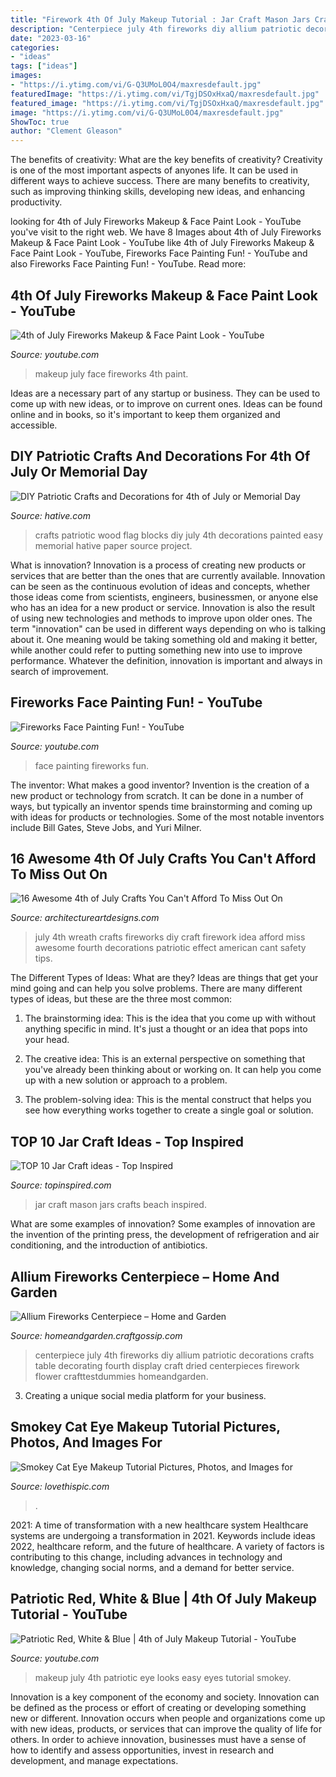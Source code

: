 ```yaml
---
title: "Firework 4th Of July Makeup Tutorial : Jar Craft Mason Jars Crafts Beach Inspired"
description: "Centerpiece july 4th fireworks diy allium patriotic decorations crafts table decorating fourth display craft dried centerpieces firework flower crafttestdummies homeandgarden"
date: "2023-03-16"
categories:
- "ideas"
tags: ["ideas"]
images:
- "https://i.ytimg.com/vi/G-Q3UMoL0O4/maxresdefault.jpg"
featuredImage: "https://i.ytimg.com/vi/TgjDSOxHxaQ/maxresdefault.jpg"
featured_image: "https://i.ytimg.com/vi/TgjDSOxHxaQ/maxresdefault.jpg"
image: "https://i.ytimg.com/vi/G-Q3UMoL0O4/maxresdefault.jpg"
ShowToc: true
author: "Clement Gleason"
---
```



The benefits of creativity: What are the key benefits of creativity?
Creativity is one of the most important aspects of anyones life. It can be used in different ways to achieve success. There are many benefits to creativity, such as improving thinking skills, developing new ideas, and enhancing productivity.

	

		
looking for 4th of July Fireworks Makeup &amp; Face Paint Look - YouTube you've visit to the right web. We have 8 Images about 4th of July Fireworks Makeup &amp; Face Paint Look - YouTube like 4th of July Fireworks Makeup &amp; Face Paint Look - YouTube, Fireworks Face Painting Fun! - YouTube and also Fireworks Face Painting Fun! - YouTube. Read more:
		
    
## 4th Of July Fireworks Makeup &amp; Face Paint Look - YouTube

<img loading=lazy src="https://i.ytimg.com/vi/F5VYLw4Di70/maxresdefault.jpg" onerror="this.onerror=null;this.src='https://tse2.mm.bing.net/th?id=OIP._gC7DcA8MVhq5FSYEGOvPAHaEK&amp;pid=15.1';" alt="4th of July Fireworks Makeup &amp; Face Paint Look - YouTube">

_Source: youtube.com_

>makeup july face fireworks 4th paint. 

	

Ideas are a necessary part of any startup or business. They can be used to come up with new ideas, or to improve on current ones. Ideas can be found online and in books, so it's important to keep them organized and accessible.

    
## DIY Patriotic Crafts And Decorations For 4th Of July Or Memorial Day

<img loading=lazy src="https://hative.com/wp-content/uploads/2015/03/patriotic-crafts/22-patriotic-crafts-decorations.jpg" onerror="this.onerror=null;this.src='https://tse2.mm.bing.net/th?id=OIP.py3wsXORF8ghRmgSFHWtPAHaFj&amp;pid=15.1';" alt="DIY Patriotic Crafts and Decorations for 4th of July or Memorial Day">

_Source: hative.com_

>crafts patriotic wood flag blocks diy july 4th decorations painted easy memorial hative paper source project. 

	

What is innovation?
Innovation is a process of creating new products or services that are better than the ones that are currently available. Innovation can be seen as the continuous evolution of ideas and concepts, whether those ideas come from scientists, engineers, businessmen, or anyone else who has an idea for a new product or service. Innovation is also the result of using new technologies and methods to improve upon older ones.
The term "innovation" can be used in different ways depending on who is talking about it. One meaning would be taking something old and making it better, while another could refer to putting something new into use to improve performance. Whatever the definition, innovation is important and always in search of improvement.

    
## Fireworks Face Painting Fun! - YouTube

<img loading=lazy src="https://i.ytimg.com/vi/G-Q3UMoL0O4/maxresdefault.jpg" onerror="this.onerror=null;this.src='https://tse4.mm.bing.net/th?id=OIP.jGPYhin3lA5hlnBcudoDnwHaEK&amp;pid=15.1';" alt="Fireworks Face Painting Fun! - YouTube">

_Source: youtube.com_

>face painting fireworks fun. 

	

The inventor: What makes a good inventor?
Invention is the creation of a new product or technology from scratch. It can be done in a number of ways, but typically an inventor spends time brainstorming and coming up with ideas for products or technologies. Some of the most notable inventors include Bill Gates, Steve Jobs, and Yuri Milner.

    
## 16 Awesome 4th Of July Crafts You Can&#039;t Afford To Miss Out On

<img loading=lazy src="https://www.architectureartdesigns.com/wp-content/uploads/2018/06/16-Awesome-4th-of-July-Crafts-You-Cant-Afford-To-Miss-Out-On-14.jpg" onerror="this.onerror=null;this.src='https://tse3.mm.bing.net/th?id=OIP.K5jIMgQaRZ_Ls09WJoMP8wHaLG&amp;pid=15.1';" alt="16 Awesome 4th of July Crafts You Can&#039;t Afford To Miss Out On">

_Source: architectureartdesigns.com_

>july 4th wreath crafts fireworks diy craft firework idea afford miss awesome fourth decorations patriotic effect american cant safety tips. 

	

The Different Types of Ideas: What are they?
Ideas are things that get your mind going and can help you solve problems. There are many different types of ideas, but these are the three most common:
1. The brainstorming idea: This is the idea that you come up with without anything specific in mind. It's just a thought or an idea that pops into your head.

2. The creative idea: This is an external perspective on something that you've already been thinking about or working on. It can help you come up with a new solution or approach to a problem.

3. The problem-solving idea: This is the mental construct that helps you see how everything works together to create a single goal or solution.

    
## TOP 10 Jar Craft Ideas - Top Inspired

<img loading=lazy src="https://topinspired.com/wp-content/uploads/2013/08/crafts-with-jars_05.jpg" onerror="this.onerror=null;this.src='https://tse1.mm.bing.net/th?id=OIP.aynrVXawp6a7E2e7ngPPCQHaLF&amp;pid=15.1';" alt="TOP 10 Jar Craft ideas - Top Inspired">

_Source: topinspired.com_

>jar craft mason jars crafts beach inspired. 

	

What are some examples of innovation?
Some examples of innovation are the invention of the printing press, the development of refrigeration and air conditioning, and the introduction of antibiotics.

    
## Allium Fireworks Centerpiece – Home And Garden

<img loading=lazy src="https://i2.wp.com/homeandgarden.craftgossip.com/files/2012/07/al-fire.jpeg?fit=437%2C640&amp;ssl=1" onerror="this.onerror=null;this.src='https://tse2.mm.bing.net/th?id=OIP.CEQDKNPNIss8d3VDydUG2wAAAA&amp;pid=15.1';" alt="Allium Fireworks Centerpiece – Home and Garden">

_Source: homeandgarden.craftgossip.com_

>centerpiece july 4th fireworks diy allium patriotic decorations crafts table decorating fourth display craft dried centerpieces firework flower crafttestdummies homeandgarden. 

	

3. Creating a unique social media platform for your business.

    
## Smokey Cat Eye Makeup Tutorial Pictures, Photos, And Images For

<img loading=lazy src="http://www.lovethispic.com/uploaded_images/188503-Smokey-Cat-Eye-Makeup-Tutorial.jpg" onerror="this.onerror=null;this.src='https://tse2.mm.bing.net/th?id=OIP.9_OnSOl_VDb196MpfxThygHaHa&amp;pid=15.1';" alt="Smokey Cat Eye Makeup Tutorial Pictures, Photos, and Images for">

_Source: lovethispic.com_

>. 

	

2021: A time of transformation with a new healthcare system
Healthcare systems are undergoing a transformation in 2021. Keywords include ideas 2022, healthcare reform, and the future of healthcare. A variety of factors is contributing to this change, including advances in technology and knowledge, changing social norms, and a demand for better service.

    
## Patriotic Red, White &amp; Blue | 4th Of July Makeup Tutorial - YouTube

<img loading=lazy src="https://i.ytimg.com/vi/TgjDSOxHxaQ/maxresdefault.jpg" onerror="this.onerror=null;this.src='https://tse4.mm.bing.net/th?id=OIP.Zru2O1yqCCs-pyWwAlhndQHaEK&amp;pid=15.1';" alt="Patriotic Red, White &amp; Blue | 4th of July Makeup Tutorial - YouTube">

_Source: youtube.com_

>makeup july 4th patriotic eye looks easy eyes tutorial smokey. 

	

Innovation is a key component of the economy and society. Innovation can be defined as the process or effort of creating or developing something new or different. Innovation occurs when people and organizations come up with new ideas, products, or services that can improve the quality of life for others. In order to achieve innovation, businesses must have a sense of how to identify and assess opportunities, invest in research and development, and manage expectations.

